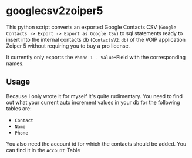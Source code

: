 # googlecsv2zoiper5

This python script converts an exported Google Contacts CSV (`Google Contacts -> Export -> Export as Google CSV`) to sql
statements ready to insert into the internal contacts db (`ContactsV2.db`) of the VOIP application Zoiper 5
without requiring you to buy a pro license.

It currently only exports the `Phone 1 - Value`-Field with the corresponding names.

## Usage

Because I only wrote it for myself it's quite rudimentary. You need to find out what your current auto increment values
in your db for the following tables are:

- `Contact`
- `Name`
- `Phone`

You also need the account id for which the contacts should be added. You can find it in the `Account`-Table